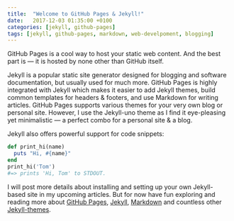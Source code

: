 ```yaml
---
title:  "Welcome to GitHub Pages & Jekyll!"
date:   2017-12-03 01:35:00 +0100
categories: [jekyll, github-pages]
tags: [jekyll, github-pages, markdown, web-develpoment, blogging]
---
```

GitHub Pages is a cool way to host your static web content. And the best part is — it is hosted by none other than GitHub itself. 

Jekyll is a popular static site generator designed for blogging and software documentation, but usually used for much more. GitHub Pages is highly integrated with Jekyll which makes it easier to add Jekyll themes, build common templates for headers & footers, and use Markdown for writing articles. GitHub Pages supports various themes for your very own blog or personal site. However, I use the Jekyll-uno theme as I find it eye-pleasing yet minimalistic — a perfect combo for a personal site & a blog. 

Jekyll also offers powerful support for code snippets:

```ruby
def print_hi(name)
  puts "Hi, #{name}"
end
print_hi('Tom')
#=> prints 'Hi, Tom' to STDOUT.
```

I will post more details about installing and setting up your own Jekyll-based site in my upcoming articles. But for now have fun exploring and reading more about [GitHub Pages][ghpages], [Jekyll][jekyll], [Markdown][markdown] and countless other [Jekyll-themes][themes].

[jekyll]: http://jekyllrb.com
[markdown]:https://help.github.com/articles/markdown-basics
[ghpages]: https://help.github.com/articles/about-github-pages-and-jekyll/
[themes]: https://github.com/pages-themes